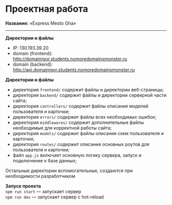 # Проектная работа

__Название:__ «Express Mesto Gha»  

------

__Директории и файлы__  

- IP: 130.193.39.20
- domain (frontend): http://domainigor.students.nomoredomainsmonster.ru
- domain (backend): http://api.domainigor.students.nomoredomainsmonster.ru


__Директории и файлы__  

- директория `frontend/` содержит файлы и директории веб-страницы;
- директория `backend/` содержит файлы и директории серверной части сайта;
- директория `controllers/` содержит файлы описания моделей пользователя и карточки;  
- директория `errors/` содержит файлы всех необходимых ошибок;  
- директория `middlewares/` содержит дополнительные файлы необходимые для корректной работы сайта;  
- директория `models/` содержит файлы описания схем пользователя и карточки;  
- директория `routes/` содержит описание основных роутов для пользователя и карточки;  
- файл `app.js` включает основную логику сервера, запуск и подключение к базе данных;  

Остальные директории вспомогательные, создаются при необходимости разработчиком  


__Запуск проекта__  
`npm run start` — запускает сервер  
`npm run dev` — запускает сервер с hot-reload  

